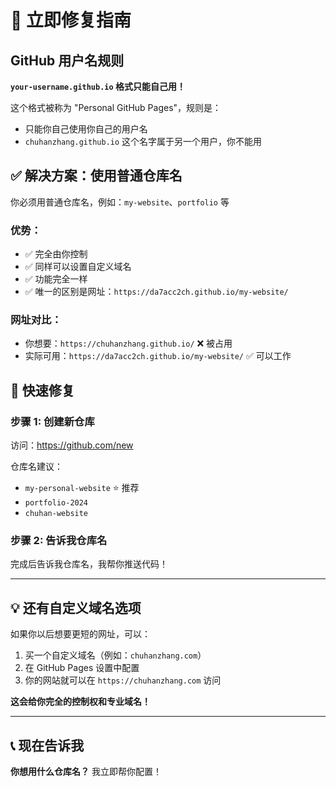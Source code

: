 # 🔧 立即修复指南

## GitHub 用户名规则

**`your-username.github.io` 格式只能自己用！**

这个格式被称为 "Personal GitHub Pages"，规则是：
- 只能你自己使用你自己的用户名
- `chuhanzhang.github.io` 这个名字属于另一个用户，你不能用

## ✅ 解决方案：使用普通仓库名

你必须用普通仓库名，例如：`my-website`、`portfolio` 等

### 优势：
- ✅ 完全由你控制
- ✅ 同样可以设置自定义域名
- ✅ 功能完全一样
- ✅ 唯一的区别是网址：`https://da7acc2ch.github.io/my-website/`

### 网址对比：
- 你想要：`https://chuhanzhang.github.io/` ❌ 被占用
- 实际可用：`https://da7acc2ch.github.io/my-website/` ✅ 可以工作

## 🚀 快速修复

### 步骤 1: 创建新仓库
访问：https://github.com/new

仓库名建议：
- `my-personal-website` ⭐️ 推荐
- `portfolio-2024`
- `chuhan-website`

### 步骤 2: 告诉我仓库名
完成后告诉我仓库名，我帮你推送代码！

---

## 💡 还有自定义域名选项

如果你以后想要更短的网址，可以：

1. 买一个自定义域名（例如：`chuhanzhang.com`）
2. 在 GitHub Pages 设置中配置
3. 你的网站就可以在 `https://chuhanzhang.com` 访问

**这会给你完全的控制权和专业域名！**

---

## 📞 现在告诉我

**你想用什么仓库名？** 我立即帮你配置！

